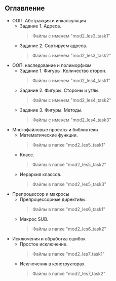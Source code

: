 ## Оглавление

- ООП. Абстракция и инкапсуляция
  - Задание 1. Адреса.
    > Файлы с именем "mod2_les3_task1"
  - Задание 2. Сортируем адреса.
    > Файлы с именем "mod2_les3_task2"
- ООП: наследование и полиморфизм
  - Задание 1. Фигуры. Количество сторон.
    > Файлы с именем "mod2_les4_task1"
  - Задание 2. Фигуры. Стороны и углы.
    > Файлы с именем "mod2_les4_task2"
  - Задание 3. Фигуры. Методы.
    > Файлы с именем "mod2_les4_task3"
- Многофайловые проекты и библиотеки
  - Математические функции.
    > Файлы в папке "mod2_les5_task1"
  - Класс.
    > Файлы в папке "mod2_les5_task2"
  - Иерархия классов.
    > Файлы в папке "mod2_les5_task3"
- Препроцессор и макросы
  - Препроцессорные директивы.
    > Файлы в папке "mod2_les6_task1"
  - Макрос SUB.
    > Файлы в папке "mod2_les6_task2"
- Исключения и обработка ошибок
  - Простое исключение.
    > Файлы в папке "mod2_les7_task1"
  - Исключения в конструкторах.
    > Файлы в папке "mod2_les7_task2"